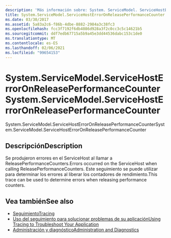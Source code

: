 ```yaml
---
description: 'Más información sobre: System. ServiceModel. ServiceHostErrorOnReleasePerformanceCounter'
title: System.ServiceModel.ServiceHostErrorOnReleasePerformanceCounter
ms.date: 03/30/2017
ms.assetid: 5a83a2c6-f86b-4dbe-8882-2984a3c38fc3
ms.openlocfilehash: fcc3f7192f6db4086d928a3f2c0cc3c5c14621b5
ms.sourcegitcommit: ddf7edb67715a5b9a45e3dd44536dabc153c1de0
ms.translationtype: MT
ms.contentlocale: es-ES
ms.lasthandoff: 02/06/2021
ms.locfileid: "99654153"
---
```

# <a name="systemservicemodelservicehosterroronreleaseperformancecounter"></a><span data-ttu-id="62bce-103">System.ServiceModel.ServiceHostErrorOnReleasePerformanceCounter</span><span class="sxs-lookup"><span data-stu-id="62bce-103">System.ServiceModel.ServiceHostErrorOnReleasePerformanceCounter</span></span>

<span data-ttu-id="62bce-104">System.ServiceModel.ServiceHostErrorOnReleasePerformanceCounter</span><span class="sxs-lookup"><span data-stu-id="62bce-104">System.ServiceModel.ServiceHostErrorOnReleasePerformanceCounter</span></span>  
  
## <a name="description"></a><span data-ttu-id="62bce-105">Descripción</span><span class="sxs-lookup"><span data-stu-id="62bce-105">Description</span></span>  

 <span data-ttu-id="62bce-106">Se produjeron errores en el ServiceHost al llamar a ReleasePerformanceCounters.</span><span class="sxs-lookup"><span data-stu-id="62bce-106">Errors occurred on the ServiceHost when calling ReleasePerformanceCounters.</span></span> <span data-ttu-id="62bce-107">Este seguimiento se puede utilizar para determinar los errores al liberar los contadores de rendimiento.</span><span class="sxs-lookup"><span data-stu-id="62bce-107">This trace can be used to determine errors when releasing performance counters.</span></span>  
  
## <a name="see-also"></a><span data-ttu-id="62bce-108">Vea también</span><span class="sxs-lookup"><span data-stu-id="62bce-108">See also</span></span>

- [<span data-ttu-id="62bce-109">Seguimiento</span><span class="sxs-lookup"><span data-stu-id="62bce-109">Tracing</span></span>](index.md)
- [<span data-ttu-id="62bce-110">Uso del seguimiento para solucionar problemas de su aplicación</span><span class="sxs-lookup"><span data-stu-id="62bce-110">Using Tracing to Troubleshoot Your Application</span></span>](using-tracing-to-troubleshoot-your-application.md)
- [<span data-ttu-id="62bce-111">Administración y diagnóstico</span><span class="sxs-lookup"><span data-stu-id="62bce-111">Administration and Diagnostics</span></span>](../index.md)
